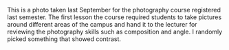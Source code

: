 This is a photo taken last September for the photography course registered last semester. The first lesson the course required students to take pictures around different areas of the campus and hand it to the lecturer for reviewing the photography skills such as composition and angle. I randomly picked something that showed contrast.
